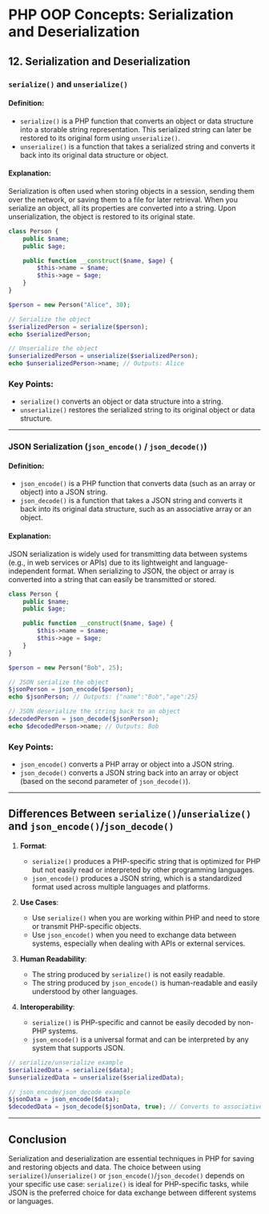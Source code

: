 
# PHP OOP Concepts: Serialization and Deserialization

## 12. Serialization and Deserialization

### `serialize()` and `unserialize()`

#### Definition:
- `serialize()` is a PHP function that converts an object or data structure into a storable string representation. This serialized string can later be restored to its original form using `unserialize()`.
- `unserialize()` is a function that takes a serialized string and converts it back into its original data structure or object.

#### Explanation:
Serialization is often used when storing objects in a session, sending them over the network, or saving them to a file for later retrieval. When you serialize an object, all its properties are converted into a string. Upon unserialization, the object is restored to its original state.

```php
class Person {
    public $name;
    public $age;

    public function __construct($name, $age) {
        $this->name = $name;
        $this->age = $age;
    }
}

$person = new Person("Alice", 30);

// Serialize the object
$serializedPerson = serialize($person);
echo $serializedPerson;

// Unserialize the object
$unserializedPerson = unserialize($serializedPerson);
echo $unserializedPerson->name; // Outputs: Alice
```

### Key Points:
- `serialize()` converts an object or data structure into a string.
- `unserialize()` restores the serialized string to its original object or data structure.

---

### JSON Serialization (`json_encode()` / `json_decode()`)

#### Definition:
- `json_encode()` is a PHP function that converts data (such as an array or object) into a JSON string.
- `json_decode()` is a function that takes a JSON string and converts it back into its original data structure, such as an associative array or an object.

#### Explanation:
JSON serialization is widely used for transmitting data between systems (e.g., in web services or APIs) due to its lightweight and language-independent format. When serializing to JSON, the object or array is converted into a string that can easily be transmitted or stored.

```php
class Person {
    public $name;
    public $age;

    public function __construct($name, $age) {
        $this->name = $name;
        $this->age = $age;
    }
}

$person = new Person("Bob", 25);

// JSON serialize the object
$jsonPerson = json_encode($person);
echo $jsonPerson; // Outputs: {"name":"Bob","age":25}

// JSON deserialize the string back to an object
$decodedPerson = json_decode($jsonPerson);
echo $decodedPerson->name; // Outputs: Bob
```

### Key Points:
- `json_encode()` converts a PHP array or object into a JSON string.
- `json_decode()` converts a JSON string back into an array or object (based on the second parameter of `json_decode()`).

---

## Differences Between `serialize()`/`unserialize()` and `json_encode()`/`json_decode()`

1. **Format**:
   - `serialize()` produces a PHP-specific string that is optimized for PHP but not easily read or interpreted by other programming languages.
   - `json_encode()` produces a JSON string, which is a standardized format used across multiple languages and platforms.

2. **Use Cases**:
   - Use `serialize()` when you are working within PHP and need to store or transmit PHP-specific objects.
   - Use `json_encode()` when you need to exchange data between systems, especially when dealing with APIs or external services.

3. **Human Readability**:
   - The string produced by `serialize()` is not easily readable.
   - The string produced by `json_encode()` is human-readable and easily understood by other languages.

4. **Interoperability**:
   - `serialize()` is PHP-specific and cannot be easily decoded by non-PHP systems.
   - `json_encode()` is a universal format and can be interpreted by any system that supports JSON.

```php
// serialize/unserialize example
$serializedData = serialize($data);
$unserializedData = unserialize($serializedData);

// json_encode/json_decode example
$jsonData = json_encode($data);
$decodedData = json_decode($jsonData, true); // Converts to associative array
```

---

## Conclusion

Serialization and deserialization are essential techniques in PHP for saving and restoring objects and data. The choice between using `serialize()`/`unserialize()` or `json_encode()`/`json_decode()` depends on your specific use case: `serialize()` is ideal for PHP-specific tasks, while JSON is the preferred choice for data exchange between different systems or languages.
